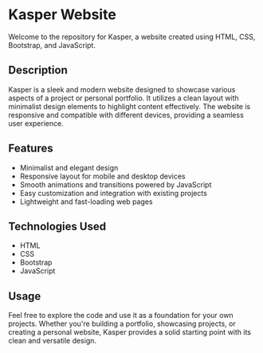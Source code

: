 # Kasper Website

Welcome to the repository for Kasper, a website created using HTML, CSS, Bootstrap, and JavaScript.

## Description

Kasper is a sleek and modern website designed to showcase various aspects of a project or personal portfolio. It utilizes a clean layout with minimalist design elements to highlight content effectively. The website is responsive and compatible with different devices, providing a seamless user experience.

## Features

- Minimalist and elegant design
- Responsive layout for mobile and desktop devices
- Smooth animations and transitions powered by JavaScript
- Easy customization and integration with existing projects
- Lightweight and fast-loading web pages

## Technologies Used

- HTML
- CSS
- Bootstrap
- JavaScript

## Usage

Feel free to explore the code and use it as a foundation for your own projects. Whether you're building a portfolio, showcasing projects, or creating a personal website, Kasper provides a solid starting point with its clean and versatile design.
